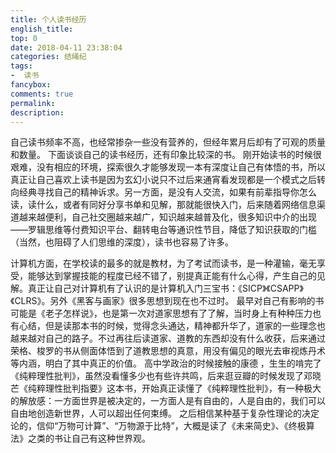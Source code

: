 ```yaml
---
title: 个人读书经历
english_title:
top: 0
date: 2018-04-11 23:38:04
categories: 结绳纪
tags: 
-  读书
fancybox:
comments: true
permalink:
description:
---
```

自己读书频率不高，也经常掺杂一些没有营养的，但经年累月后却有了可观的质量和数量。
下面谈谈自己的读书经历，还有印象比较深的书。
刚开始读书的时候很艰难，没有相应的环境，探索很久才能够发现一本有深度让自己有体悟的书，所以真正让自己喜欢上读书是因为玄幻小说只不过后来通宵看发现都是一个模式之后转向经典寻找自己的精神诉求。另一方面，是没有人交流，如果有前辈指导你怎么读，读什么，或者有同好分享书单和见解，那就能很快入门，后来随着网络信息渠道越来越便利，自己社交圈越来越广，知识越来越普及化，很多知识中介的出现——罗辑思维等付费知识平台、翻转电台等通识性节目，降低了知识获取的门槛（当然，也阻碍了人们思维的深度），读书也容易了许多。
<!--more-->
计算机方面，在学校读的最多的就是教材，为了考试而读书，是一种灌输，毫无享受，能够达到掌握技能的程度已经不错了，别提真正能有什么心得，产生自己的见解。真正让自己对计算机有了认识的是计算机入门三宝书：《SICP》《CSAPP》《CLRS》。另外《黑客与画家》很多思想到现在也不过时。
最早对自己有影响的书可能是《老子怎样说》，也是第一次对道家思想有了了解，当时身上有种种压力也有心结，但是读那本书的时候，觉得念头通达，精神都升华了，道家的一些理念也越来越对自己的路子。不过再往后读道家、道教的东西却没有什么收获，后来通过荣格、梭罗的书从侧面体悟到了道教思想的真意，用没有偏见的眼光去审视炼丹术等内涵，明白了其中真正的价值。
高中学政治的时候接触的康德 ，生生的啃完了《纯粹理性批判》，虽然没看懂多少也有些许共鸣，后来逛豆瓣的时候发现了邓晓芒《纯粹理性批判指要》这本书，开始真正读懂了《纯粹理性批判》，有一种极大的解放感：一方面世界是被决定的，一方面人是有自由的，人是自由的，我们可以自由地创造新世界，人可以超出任何束缚。
之后相信某种基于复杂性理论的决定论的，信仰“万物可计算”、“万物源于比特”，大概是读了《未来简史》、《终极算法》之类的书让自己有这种世界观。